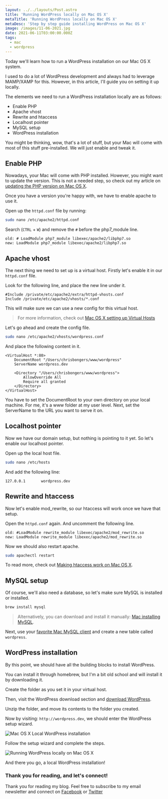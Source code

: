 ```yaml
---
layout: ../../layouts/Post.astro
title: 'Running WordPress locally on Mac OS X'
metaTitle: 'Running WordPress locally on Mac OS X'
metaDesc: 'Step by step guide installing WordPress on Mac OS X'
image: /images/11-06-2021.jpg
date: 2021-06-11T03:00:00.000Z
tags:
  - mac
  - wordpress
---
```


Today we'll learn how to run a WordPress installation on our Mac OS X system.

I used to do a lot of WordPress development and always had to leverage MAMP/XAMP for this.
However, in this article, I'll guide you on setting it up locally.

The elements we need to run a WordPress installation locally are as follows:

- Enable PHP
- Apache vhost
- Rewrite and htaccess
- Localhost pointer
- MySQL setup
- WordPress installation

You might be thinking, wow, that's a lot of stuff, but your Mac will come with most of this stuff pre-installed. We will just enable and tweak it.

## Enable PHP

Nowadays, your Mac will come with PHP installed. However, you might want to update the version.
This is not a needed step, so check out my article on [updating the PHP version on Mac OS X](https://daily-dev-tips.com/posts/installing-php-on-your-mac/).

Once you have a version you're happy with, we have to enable apache to use it.

Open up the `httpd.conf` file by running:

```bash
sudo nano /etc/apache2/httpd.conf
```

Search (`CTRL` + `W`) and remove the `#` before the php7_module line.

```text
old: # LoadModule php7_module libexec/apache2/libphp7.so
new: LoadModule php7_module libexec/apache2/libphp7.so
```

## Apache vhost

The next thing we need to set up is a virtual host.
Firstly let's enable it in our `httpd.conf` file.

Look for the following line, and place the new line under it.

```text
#Include /private/etc/apache2/extra/httpd-vhosts.conf
Include /private/etc/apache2/vhosts/*.conf
```

This will make sure we can use a new config for this virtual host.

> For more information, check out [Mac OS X setting up Virtual Hosts](https://daily-dev-tips.com/posts/mac-os-x-setting-up-virtual-hosts/)

Let's go ahead and create the config file.

```bash
sudo nano /etc/apache2/vhosts/wordpress.conf
```

And place the following content in it.

```apacheconf
<VirtualHost *:80>
    DocumentRoot "/Users/chrisbongers/www/wordpress"
    ServerName wordpress.dev

    <Directory "/Users/chrisbongers/www/wordpress">
        AllowOverride All
        Require all granted
    </Directory>
</VirtualHost>
```

You have to set the DocumentRoot to your own directory on your local machine. For me, it's a www folder at my user level.
Next, set the ServerName to the URL you want to serve it on.

## Localhost pointer

Now we have our domain setup, but nothing is pointing to it yet.
So let's enable our localhost pointer.

Open up the local host file.

```bash
sudo nano /etc/hosts
```

And add the following line:

```text
127.0.0.1       wordpress.dev
```

## Rewrite and htaccess

Now let's enable mod_rewrite, so our htaccess will work once we have that setup.

Open the `httpd.conf` again.
And uncomment the following line.

```text
old: #LoadModule rewrite_module libexec/apache2/mod_rewrite.so
new: LoadModule rewrite_module libexec/apache2/mod_rewrite.so
```

Now we should also restart apache.

```bash
sudo apachectl restart
```

To read more, check out [Making htaccess work on Mac OS X](https://daily-dev-tips.com/posts/making-htaccess-work-on-mac-os-x/).

## MySQL setup

Of course, we'll also need a database, so let's make sure MySQL is installed or installed.

```bash
brew install mysql
```

> Alternatively, you can download and install it manually: [Mac installing MySQL](https://daily-dev-tips.com/posts/mac-installing-mysql/).

Next, use your [favorite Mac MySQL client](https://daily-dev-tips.com/posts/top-5-mysql-clients-for-mac/) and create a new table called `wordpress`.

## WordPress installation

By this point, we should have all the building blocks to install WordPress.

You can install it through homebrew, but I'm a bit old school and will install it by downloading it.

Create the folder as you set it in your virtual host.

Then, visit the WordPress download section and [download WordPress](https://wordpress.org/download/).

Unzip the folder, and move its contents to the folder you created.

Now by visiting: `http://wordpress.dev`, we should enter the WordPress setup wizard.

![Mac OS X Local WordPress installation](https://cdn.hashnode.com/res/hashnode/image/upload/v1623046881199/RBNl73Oov.png)

Follow the setup wizard and complete the steps.

![Running WordPress locally on Mac OS X](https://cdn.hashnode.com/res/hashnode/image/upload/v1623047065698/ZNLwqexXm.png)

And there you go, a local WordPress installation!

### Thank you for reading, and let's connect!

Thank you for reading my blog. Feel free to subscribe to my email newsletter and connect on [Facebook](https://www.facebook.com/DailyDevTipsBlog) or [Twitter](https://twitter.com/DailyDevTips1)

